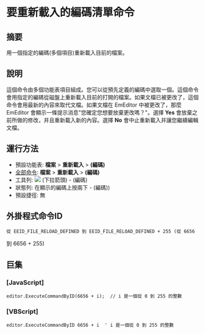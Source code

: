 # 要重新載入的編碼清單命令

## 摘要

用一個指定的編碼(多個項目)重新載入目前的檔案。

## 說明

這個命令由多個功能表項目組成。您可以從預先定義的編碼中選取一個。這個命令會用指定的編碼從磁盤上重新載入目前的打開的檔案。如果文檔已被更改了，這個命令會用最新的內容來取代文檔。如果文檔在 EmEditor 中被更改了，那麼 EmEditor 會顯示一條提示消息"您確定您想要放棄更改嗎？"。選擇 **Yes** 會放棄之前所做的修改，并且重新載入新的內容。選擇 **No** 會中止重新載入并讓您繼續編輯文檔。

## 運行方法

- 預設功能表: **檔案** \> **重新載入** \> **(編碼)**
- [全部命令](../tools/all_commands): **檔案** \> **重新載入** \> **(編碼)**
- 工具列: ![](../../images/reload..png) (下拉箭頭) \-
(編碼)
- 狀態列: 在顯示的編碼上按兩下 \- (編碼))
- 預設捷徑: 無

## 外掛程式命令ID

```
從 EEID_FILE_RELOAD_DEFINED 到 EEID_FILE_RELOAD_DEFINED + 255 (從 6656
```
到 6656 + 255)

## 巨集

### \[JavaScript\]

```
editor.ExecuteCommandByID(6656 + i);  // i 是一個從 0 到 255 的整數
```

### \[VBScript\]

```
editor.ExecuteCommandByID 6656 + i  ' i 是一個從 0 到 255 的整數
```
